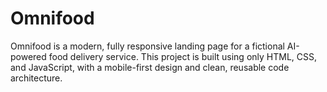 # Omnifood
Omnifood is a modern, fully responsive landing page for a fictional AI-powered food delivery service. This project is built using only HTML, CSS, and JavaScript, with a mobile-first design and clean, reusable code architecture.
